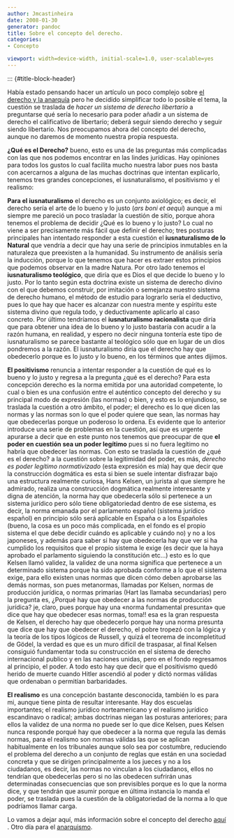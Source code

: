 ```yaml
---
author: Jmcastinheira
date: 2008-01-30
generator: pandoc
title: Sobre el concepto del derecho.
categories:
- Concepto

viewport: width=device-width, initial-scale=1.0, user-scalable=yes
---
```


::: {#title-block-header}

Había estado pensando hacer un artículo un poco complejo sobre [el
derecho y la
anarquía](http://enteleq1-cp23.wordpresstemporal.com/search/label/derecho%20y%20anarquia)
pero he decidido simplificar todo lo posible el tema, la cuestión se
traslada de *hacer un sistema de derecho libertario* a preguntarse qué
sería lo necesario para poder añadir a un sistema de derecho el
calificativo de libertario; deberá seguir siendo derecho y seguir siendo
libertario. Nos preocupamos ahora del concepto del derecho, aunque no
daremos de momento nuestra propia respuesta.

**¿Qué es el Derecho?** bueno, esto es una de las preguntas más
complicadas con las que nos podemos encontrar en las lindes jurídicas.
Hay opiniones para todos los gustos lo cual facilita mucho nuestra labor
pues nos basta con acercarnos a alguna de las muchas doctrinas que
intentan explicarlo, tenemos tres grandes concepciones, el
iusnaturalismo, el positivismo y el realismo:

**Para el iusnaturalismo** el derecho es un conjunto axiológico; es
decir, el derecho sería el arte de lo bueno y lo justo (*ars boni et
aequi*) aunque a mi siempre me pareció un poco trasladar la cuestión de
sitio, porque ahora tenemos el problema de decidir ¿Qué es lo bueno y lo
justo? Lo cual no viene a ser precisamente más fácil que definir el
derecho; tres posturas principales han intentado responder a esta
cuestión el **iusnaturalismo de lo Natural** que vendría a decir que hay
una serie de principios inmutables en la naturaleza que preexisten a la
humanidad. Su instrumento de análisis sería la inducción, porque lo que
tenemos que hacer es extraer estos principios que podemos observar en la
madre Natura. Por otro lado tenemos el **iusnaturalismo teológico**, que
diría que es Dios el que decide lo bueno y lo justo. Por lo tanto según
esta doctrina existe un sistema de derecho divino con el que debemos
construir, por imitación o semejanza nuestro sistema de derecho humano,
el método de estudio para lograrlo sería el deductivo, pues lo que hay
que hacer es alcanzar con nuestra mente y espíritu este sistema divino
que regula todo, y deductivamente aplicarlo al caso concreto. Por último
tendríamos el **iusnaturalismo racionalista** que diría que para obtener
una idea de lo bueno y lo justo bastaría con acudir a la razón humana,
en realidad, y espero no decir ninguna tontería este tipo de
iusnaturalismo se parece bastante al teológico sólo que en lugar de un
dios pondremos a la razón. El iusnaturalismo diría que el derecho hay
que obedecerlo porque es lo justo y lo bueno, en los términos que antes
dijimos.

**El positivismo** renuncia a intentar responder a la cuestión de qué es
lo bueno y lo justo y regresa a la pregunta ¿qué es el derecho? Para
esta concepción derecho es la norma emitida por una autoridad
competente, lo cual o bien es una confusión entre el auténtico concepto
del derecho y su principal modo de expresión (las normas) o bien, y esto
es lo enjundioso, se traslada la cuestión a otro ámbito, el poder; el
derecho es lo que dicen las normas y las normas son lo que el poder
quiere que sean, las normas hay que obedecerlas porque un poderoso lo
ordena. Es evidente que lo anterior introduce una serie de problemas en
la cuestión, así que es urgente apurarse a decir que en este punto nos
tenemos que preocupar de que **el poder en cuestión sea un poder
legítimo** pues si no fuera legítimo no habría que obedecer las normas.
Con esto se traslada la cuestión de ¿qué es el derecho? a la cuestión
sobre la legitimidad del poder, es más, *derecho es poder legítimo
normativizado* (esta expresión es mía) hay que decir que la construcción
dogmática es esta si bien se suele intentar disfrazar bajo una
estructura realmente curiosa, Hans Kelsen, un jurista al que siempre he
admirado, realiza una construcción dogmática realmente interesante y
digna de atención, la norma hay que obedecerla sólo si pertenece a un
sistema jurídico pero sólo tiene obligatoriedad dentro de ese sistema,
es decir, la norma emanada por el parlamento español (sistema jurídico
español) en principio sólo será aplicable en España o a los Españoles
(bueno, la cosa es un poco más complicada, en el fondo es el propio
sistema el que debe decidir cuándo es aplicable y cuándo no) y no a los
japoneses, y además para saber si hay que obedecerla hay que ver si ha
cumplido los requisitos que el propio sistema le exige (es decir que la
haya aprobado el parlamento siguiendo la constitución etc...) esto es lo
que Kelsen llamó validez, la validez de una norma significa que
pertenece a un determinado sistema porque ha sido aprobada conforme a lo
que el sistema exige, para ello existen unas normas que dicen cómo deben
aprobarse las demás normas, son pues metanormas, llamadas por Kelsen,
normas de producción jurídica, o normas primarias (Hart las llamaba
secundarias) pero la pregunta es, ¿Porqué hay que obedecer a las normas
de producción jurídica? je, claro, pues porque hay una «norma
fundamental presunta» que dice que hay que obedecer esas normas, toma!!
esa es la gran respuesta de Kelsen, el derecho hay que obedecerlo porque
hay una norma presunta que dice que hay que obedecer el derecho, el
pobre tropezó con la lógica y la teoría de los tipos lógicos de Russell,
y quizá el teorema de incompletitud de Gödel, la verdad es que es un
muro difícil de traspasar, al final Kelsen consiguió fundamentar toda su
construcción en el sistema de derecho internacional publico y en las
naciones unidas, pero en el fondo regresamos al principio, el poder. A
todo esto hay que decir que el positivismo quedó herido de muerte cuando
Hitler ascendió al poder y dictó normas válidas que ordenaban o
permitían barbaridades.

**El realismo** es una concepción bastante desconocida, también lo es
para mi, aunque tiene pinta de resultar interesante. Hay dos escuelas
importantes; el realismo jurídico norteamericano y el realismo jurídico
escandinavo o radical; ambas doctrinas niegan las posturas anteriores;
para ellos la validez de una norma no puede ser lo que dice Kelsen, pues
Kelsen nunca responde porqué hay que obedecer a la norma que regula las
demás normas, para el realismo son normas válidas las que se aplican
habitualmente en los tribunales aunque solo sea por costumbre,
reduciendo el problema del derecho a un conjunto de reglas que están en
una sociedad concreta y que se dirigen principalmente a los jueces y no
a los ciudadanos, es decir, las normas no vinculan a los ciudadanos,
ellos no tendrían que obedecerlas pero si no las obedecen sufrirán unas
determinadas consecuencias que son previsibles porque es lo que la norma
dice, y que tendrán que asumir porque en última instancia lo manda el
poder, se traslada pues la cuestión de la obligatoriedad de la norma a
lo que podríamos llamar carga.

Lo vamos a dejar aquí, más información sobre el concepto del derecho
[aquí](http://www.juridicas.unam.mx/publica/rev/boletin/cont/90/art/art6.htm)
. Otro día para el
[anarquismo](http://enteleq1-cp23.wordpresstemporal.com/sobre-el-concepto-del-anarquismo/).
